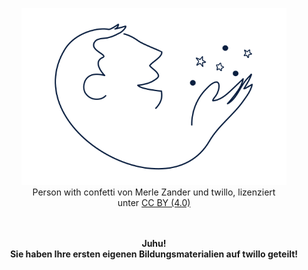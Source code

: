 <center>
<figure>
  <img src="images/LineArt_person_with_confetti.svg" alt="Abb. : person with confetti von Merle Zander und twillo, lizenziert unter CC BY (4.0)" title="Abb. : person with confetti von Merle Zander und twillo, lizenziert unter CC BY (4.0)">
  <figcaption style="text-align:center;font-size:14px;">Person with confetti von Merle Zander und twillo, lizenziert unter <a aria-describedby="Link zur Quelle (CreativeCommons Seite)" href="https://creativecommons.org/licenses/by/4.0/deed.de" target="_blank">CC BY (4.0)</a></figcaption>
</figure>
<br>
<br>
<b>Juhu! <br> 
Sie haben Ihre ersten eigenen Bildungsmaterialien auf twillo geteilt!</b>
</center>

